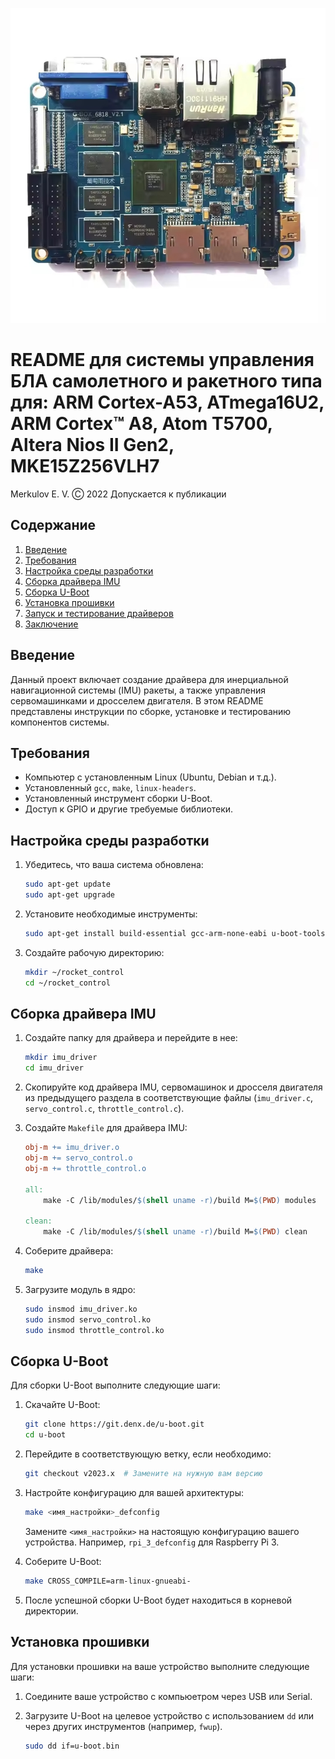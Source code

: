 ![Alt text](https://github.com/evsevy/DPI_OPENWRT_DRIVER/blob/main/arm1.jpg)
# README для системы управления БЛА самолетного и ракетного типа для: ARM Cortex-A53, ATmega16U2, ARM Cortex™ A8, Atom T5700, Altera Nios II Gen2, MKE15Z256VLH7
Merkulov E. V. Ⓒ  2022
Допускается к публикации
## Содержание

1. [Введение](#введение)
2. [Требования](#требования)
3. [Настройка среды разработки](#настройка-среды-разработки)
4. [Сборка драйвера IMU](#сборка-драйвера-imu)
5. [Сборка U-Boot](#сборка-u-boot)
6. [Установка прошивки](#установка-прошивки)
7. [Запуск и тестирование драйверов](#запуск-и-тестирование-драйверов)
8. [Заключение](#заключение)

## Введение

Данный проект включает создание драйвера для инерциальной навигационной системы (IMU) ракеты, а также управления сервомашинками и дросселем двигателя. В этом README представлены инструкции по сборке, установке и тестированию компонентов системы.

## Требования

-  Компьютер с установленным Linux (Ubuntu, Debian и т.д.).
-  Установленный `gcc`, `make`, `linux-headers`.
-  Установленный инструмент сборки U-Boot.
-  Доступ к GPIO и другие требуемые библиотеки.
  
## Настройка среды разработки

1. Убедитесь, что ваша система обновлена:

   ```bash
   sudo apt-get update
   sudo apt-get upgrade
   ```

2. Установите необходимые инструменты:

   ```bash
   sudo apt-get install build-essential gcc-arm-none-eabi u-boot-tools
   ```

3. Создайте рабочую директорию:

   ```bash
   mkdir ~/rocket_control
   cd ~/rocket_control
   ```

## Сборка драйвера IMU

1. Создайте папку для драйвера и перейдите в нее:

   ```bash
   mkdir imu_driver
   cd imu_driver
   ```

2. Скопируйте код драйвера IMU, сервомашинок и дросселя двигателя из предыдущего раздела в соответствующие файлы (`imu_driver.c`, `servo_control.c`, `throttle_control.c`).

3. Создайте `Makefile` для драйвера IMU:

   ```makefile
   obj-m += imu_driver.o
   obj-m += servo_control.o
   obj-m += throttle_control.o
   
   all:
       make -C /lib/modules/$(shell uname -r)/build M=$(PWD) modules
   
   clean:
       make -C /lib/modules/$(shell uname -r)/build M=$(PWD) clean
   ```

4. Соберите драйвера:

   ```bash
   make
   ```

5. Загрузите модуль в ядро:

   ```bash
   sudo insmod imu_driver.ko
   sudo insmod servo_control.ko
   sudo insmod throttle_control.ko
   ```

## Сборка U-Boot

Для сборки U-Boot выполните следующие шаги:

1. Скачайте U-Boot:

   ```bash
   git clone https://git.denx.de/u-boot.git
   cd u-boot
   ```

2. Перейдите в соответствующую ветку, если необходимо:

   ```bash
   git checkout v2023.x  # Замените на нужную вам версию
   ```

3. Настройте конфигурацию для вашей архитектуры:

   ```bash
   make <имя_настройки>_defconfig
   ```

   Замените `<имя_настройки>` на настоящую конфигурацию вашего устройства. Например, `rpi_3_defconfig` для Raspberry Pi 3.

4. Соберите U-Boot:

   ```bash
   make CROSS_COMPILE=arm-linux-gnueabi-
   ```

5. После успешной сборки U-Boot будет находиться в корневой директории.

## Установка прошивки

Для установки прошивки на ваше устройство выполните следующие шаги:

1. Соедините ваше устройство с компьюетром через USB или Serial.
2. Загрузите U-Boot на целевое устройство с использованием `dd` или через других инструментов (например, `fwup`).

   ```bash
   sudo dd if=u-boot.bin
